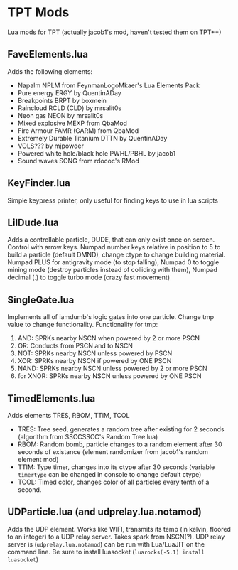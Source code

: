 # TPT Mods
Lua mods for TPT (actually jacob1's mod, haven't tested them on TPT++)

## FaveElements.lua
Adds the following elements:
- Napalm NPLM from FeynmanLogoMkaer's Lua Elements Pack
- Pure energy ERGY by QuentinADay
- Breakpoints BRPT by boxmein
- Raincloud RCLD (CLD) by mrsalit0s
- Neon gas NEON by mrsalit0s
- Mixed explosive MEXP from QbaMod
- Fire Armour FAMR (GARM) from QbaMod
- Extremely Durable Titanium DTTN by QuentinADay
- VOLS??? by mjpowder
- Powered white hole/black hole PWHL/PBHL by jacob1
- Sound waves SONG from rdococ's RMod

## KeyFinder.lua
Simple keypress printer, only useful for finding keys to use in lua scripts

## LilDude.lua
Adds a controllable particle, DUDE, that can only exist once on screen.
Control with arrow keys. Numpad number keys relative in position to 5 to build a particle (default DMND), change ctype to change building material.
Numpad PLUS for antigravity mode (to stop falling), Numpad 0 to toggle mining mode (destroy particles instead of colliding with them), Numpad decimal (.) to toggle turbo mode (crazy fast movement)

## SingleGate.lua
Implements all of iamdumb's logic gates into one particle. Change tmp value to change functionality.
Functionality for tmp:
 1. AND: SPRKs nearby NSCN when powered by 2 or more PSCN
 2. OR: Conducts from PSCN and to NSCN
 3. NOT: SPRKs nearby NSCN unless powered by PSCN
 4. XOR: SPRKs nearby NSCN if powered by ONE PSCN
 5. NAND: SPRKs nearby NSCN unless powered by 2 or more PSCN
 6. for XNOR: SPRKs nearby NSCN unless powered by ONE PSCN

## TimedElements.lua
Adds elements TRES, RBOM, TTIM, TCOL
- TRES: Tree seed, generates a random tree after existing for 2 seconds (algorithm from SSCCSSCC's Random Tree.lua)
- RBOM: Random bomb, particle changes to a random element after 30 seconds of existance (element randomizer from jacob1's random element mod)
- TTIM: Type timer, changes into its ctype after 30 seconds (variable `timertype` can be changed in console to change default ctype)
- TCOL: Timed color, changes color of all particles every tenth of a second.

## UDParticle.lua (and udprelay.lua.notamod)
Adds the UDP element. Works like WIFI, transmits its temp (in kelvin, floored to an integer) to a UDP relay server. Takes spark from NSCN(?).
UDP relay server is (`udprelay.lua.notamod`) can be run with Lua/LuaJIT on the command line. Be sure to install luasocket (`luarocks(-5.1) install luasocket`)

